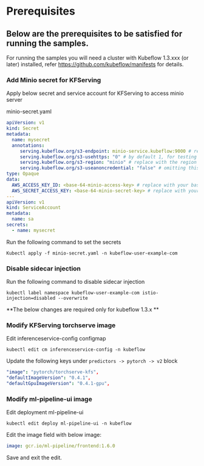 # Prerequisites

## Below are the prerequisites to be satisfied for running the samples.

For running the samples you will need a cluster with Kubeflow 1.3.xxx (or later)  installed, 
refer https://github.com/kubeflow/manifests for details.

### Add Minio secret for KFServing 

Apply below secret and service account for KFServing to access minio server

minio-secret.yaml

```yaml
apiVersion: v1
kind: Secret
metadata:
  name: mysecret
  annotations:
     serving.kubeflow.org/s3-endpoint: minio-service.kubeflow:9000 # replace with your s3 endpoint
     serving.kubeflow.org/s3-usehttps: "0" # by default 1, for testing with minio you need to set to 0
     serving.kubeflow.org/s3-region: "minio" # replace with the region the bucket is created in
     serving.kubeflow.org/s3-useanoncredential: "false" # omitting this is the same as false, if true will ignore credential provided and use anonymous credentials
type: Opaque
data:
  AWS_ACCESS_KEY_ID: <base-64-minio-access-key> # replace with your base64 encoded minio credential
  AWS_SECRET_ACCESS_KEY: <base-64-minio-secret-key> # replace with your base64 encoded minio credential
---
apiVersion: v1
kind: ServiceAccount
metadata:
  name: sa
secrets:
  - name: mysecret
```

Run the following command to set the secrets

```Kubectl apply -f minio-secret.yaml -n kubeflow-user-example-com```

### Disable sidecar injection

Run the following command to disable sidecar injection

```kubectl label namespace kubeflow-user-example-com istio-injection=disabled --overwrite```

**The below changes are required only for kubeflow 1.3.x **

### Modify KFServing torchserve image

Edit inferenceservice-config configmap

```kubectl edit cm inferenceservice-config -n kubeflow```

Update the following keys under `predictors -> pytorch -> v2` block

```yaml
"image": "pytorch/torchserve-kfs",
"defaultImageVersion": "0.4.1",
"defaultGpuImageVersion": "0.4.1-gpu",
```

### Modify ml-pipeline-ui image

Edit deployment ml-pipeline-ui

```kubectl edit deploy ml-pipeline-ui -n kubeflow```

Edit the image field with below image:  

```yaml
image: gcr.io/ml-pipeline/frontend:1.6.0
```

Save and exit the edit.

